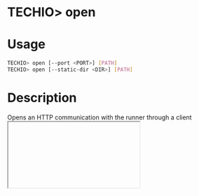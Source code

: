 # TECHIO> open
# Usage

```bash
TECHIO> open [--port <PORT>] [PATH]
TECHIO> open [--static-dir <DIR>] [PATH]
```

# Description
Opens an HTTP communication with the runner through a client <iframe>. The PATH used to load the <iframe> is `/` if no value is specified.

A maximum lifetime of 2 minutes is set to your runner after the last received request. Thus, your runner can live longer than the standard 30 seconds maximum allowed.

# Options

`-p, --port <PORT>` PORT that will receive the request from the client. If it is not specified, the system will try to use the first exposed port in your Dockerfile (through the EXPOSE directive). If no port is exposed, the default value is 80.


`-s, --static-dir <DIR>` The system can consider the given DIR as a directory of static files to serve as resources to your <iframe>. In this case, the files can be served even after the end of the runner execution. No extra time is added to the standard Runner lifetime.


# Examples
Serves the content of the /data/public_html directory to the client <iframe> and load the default path: /

```bash
TECHIO> open --static-dir /project/target/data/public_html
```

Serves and forwards the client requests to a tomcat server (running within the Runner container on the port 8080). Loads as initial path: /pages/lesson2.jsp.

```bash
TECHIO> open --port 8080 /project/target/pages/lesson2.jsp
```

Here is a dedicated playground to show how to use server and viewer: [Dynamic viewer with server](https://tech.io/playgrounds/1899/viewer-communicating-with-a-server).

